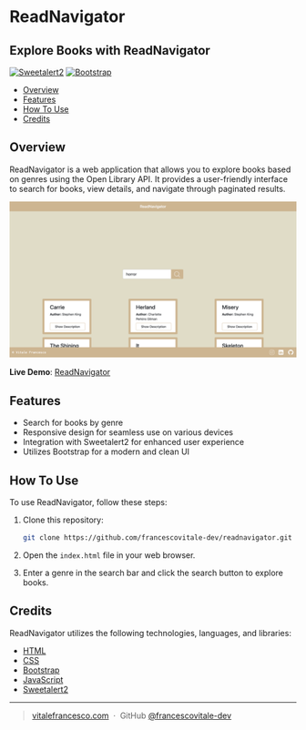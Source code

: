 # ReadNavigator

## Explore Books with ReadNavigator

[![Sweetalert2](https://img.shields.io/badge/Sweetalert2-v11.0.20-orange)](https://cdn.jsdelivr.net/npm/sweetalert2@11.0.20/dist/sweetalert2.min.js)
[![Bootstrap](https://img.shields.io/badge/Bootstrap-v5.3.2-blue)](https://cdn.jsdelivr.net/npm/bootstrap@5.3.2/dist/js/bootstrap.min.js)

- [Overview](#overview)
- [Features](#features)
- [How To Use](#how-to-use)
- [Credits](#credits)

## Overview

ReadNavigator is a web application that allows you to explore books based on genres using the Open Library API. It provides a user-friendly interface to search for books, view details, and navigate through paginated results.

![screenshot](src/assets/images/screenshot.png)

**Live Demo**: [ReadNavigator](https://readnavigator.netlify.app/)

## Features

- Search for books by genre
- Responsive design for seamless use on various devices
- Integration with Sweetalert2 for enhanced user experience
- Utilizes Bootstrap for a modern and clean UI

## How To Use

To use ReadNavigator, follow these steps:

1. Clone this repository:

    ```bash
    git clone https://github.com/francescovitale-dev/readnavigator.git
    ```

2. Open the `index.html` file in your web browser.

3. Enter a genre in the search bar and click the search button to explore books.

## Credits

ReadNavigator utilizes the following technologies, languages, and libraries:

- [HTML](https://developer.mozilla.org/en-US/docs/Web/HTML)
- [CSS](https://developer.mozilla.org/en-US/docs/Web/CSS)
- [Bootstrap](https://getbootstrap.com/)
- [JavaScript](https://developer.mozilla.org/en-US/docs/Web/JavaScript)
- [Sweetalert2](https://sweetalert2.github.io/)

---

> [vitalefrancesco.com](https://www.vitalefrancesco.com) &nbsp;&middot;&nbsp;
> GitHub [@francescovitale-dev](https://github.com/francescovitale-dev)
